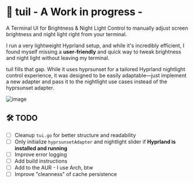 # 🌙 tuil - A Work in progress -
A Terminal UI for Brightness & Night Light Control to manually adjust screen brightness and night light right from your terminal.

I run a very lightweight Hyprland setup, and while it's incredibly efficient, I found myself missing a **user-friendly** and quick way to tweak brightness and night light without leaving my terminal.

tuil fills that gap. While it uses hyprsunset for a tailored Hyprland nightlight control experience, it was designed to be easily adaptable—just implement a new adapter and pass it to the nightlight use cases instead of the hyprsunset adapter.

![image](https://github.com/user-attachments/assets/5bcd5691-a947-47fe-86e0-cfa7ffe73c9e)

## 🛠️ TODO

- [ ] Cleanup `tui.go` for better structure and readability
- [ ] Only initialize `hyprsunsetAdapter` and nightlight slider if **Hyprland is installed and running**
- [ ] Improve error logging
- [ ] Add build instructions
- [ ] Add to the AUR - I use Arch, btw
- [ ] Improve "cleanness" of cache persistence
